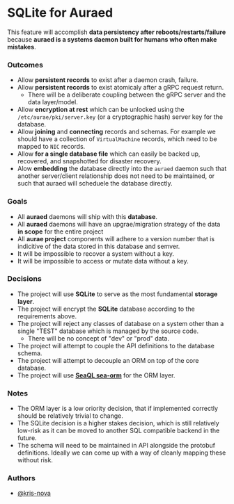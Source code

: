 # SQLite for Auraed

This feature will accomplish **data persistency after reboots/restarts/failure** because **auraed is a systems daemon built for humans who often make mistakes**.

### Outcomes

  - Allow **persistent records** to exist after a daemon crash, failure.
  - Allow **persistent records** to exist atomicaly after a gRPC request return. 
      - There will be a deliberate coupling between the gRPC server and the data layer/model.
  - Allow **encryption at rest** which can be unlocked using the `/etc/aurae/pki/server.key` (or a cryptographic hash) server key for the database.
  - Allow **joining** and **connecting** records and schemas. For example we should have a collection of `VirtualMachine` records, which need to be mapped to `NIC` records.
  - Allow **for a single database file** which can easily be backed up, recovered, and snapshotted for disaster recovery.
  - Alow **embedding** the database directly into the `auraed` daemon such that another server/client relationship does not need to be maintained, or such that auraed will scheduele the database directly.

### Goals

 - All **auraed** daemons will ship with this **database**.
 - All **auraed** daemons will have an upgrae/migration strategy of the data **in scope** for the entire project
 - All **aurae project** components will adhere to a version number that is indicitive of the data stored in this database and semver.
 - It will be impossible to recover a system without a key.
 - It will be impossible to access or mutate data without a key.

### Decisions

 - The project will use **SQLite** to serve as the most fundamental **storage layer**.
 - The project will encrypt the **SQLite** database according to the requirements above.
 - The project will reject any classes of database on a system other than a single "TEST" database which is managed by the source code.
    - There will be no concept of "dev" or "prod" data.
 - The project will attempt to couple the API definitions to the database schema.
 - The project will attempt to decouple an ORM on top of the core database.
 - The project will use **[SeaQL sea-orm](https://github.com/SeaQL/sea-orm)** for the ORM layer.

### Notes

 - The ORM layer is a low oriority decision, that if implemented correctly should be relatively trivial to change. 
 - The SQLite decision is a higher stakes decision, which is still relatively low-risk as it can be moved to another SQL compatible backend in the future.
 - The schema will need to be maintained in API alongside the protobuf definitions. Ideally we can come up with a way of cleanly mapping these without risk.

### Authors

 - [@kris-nova](https://github.com/kris-nova)
